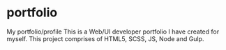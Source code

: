 # portfolio
My portfolio/profile
This is a Web/UI developer portfolio I have created for myself. This project comprises of HTML5, SCSS, JS, Node and Gulp. 
